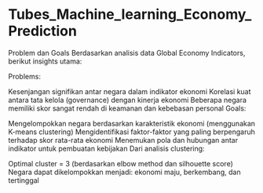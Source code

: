 ﻿# Tubes_Machine_learning_Economy_Prediction

Problem dan Goals
Berdasarkan analisis data Global Economy Indicators, berikut insights utama:

Problems:

Kesenjangan signifikan antar negara dalam indikator ekonomi
Korelasi kuat antara tata kelola (governance) dengan kinerja ekonomi
Beberapa negara memiliki skor sangat rendah di keamanan dan kebebasan personal
Goals:

Mengelompokkan negara berdasarkan karakteristik ekonomi (menggunakan K-means clustering)
Mengidentifikasi faktor-faktor yang paling berpengaruh terhadap skor rata-rata ekonomi
Menemukan pola dan hubungan antar indikator untuk pembuatan kebijakan
Dari analisis clustering:

Optimal cluster = 3 (berdasarkan elbow method dan silhouette score)
Negara dapat dikelompokkan menjadi: ekonomi maju, berkembang, dan tertinggal
